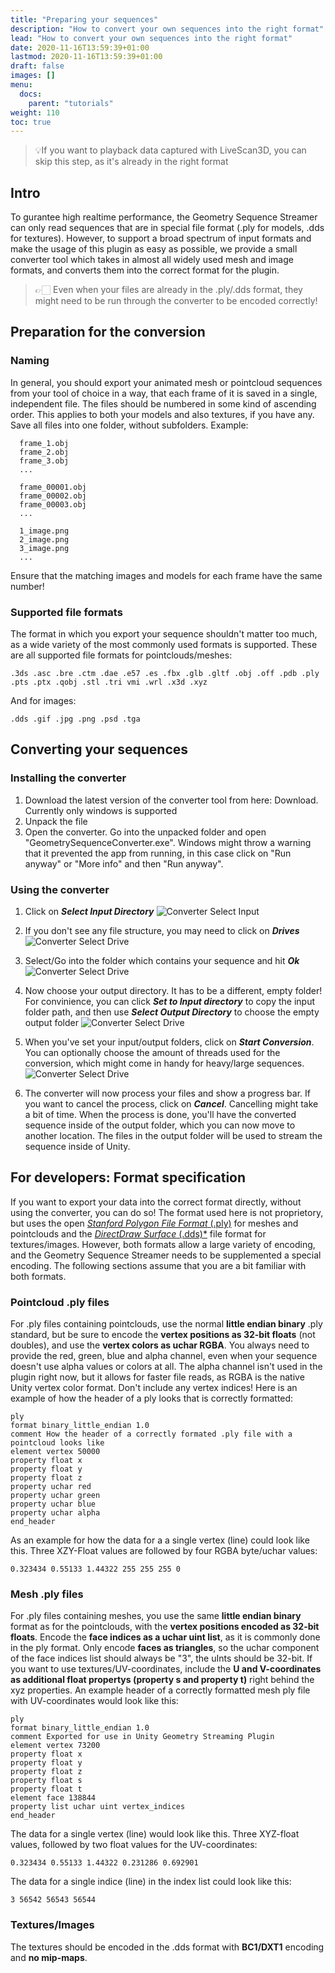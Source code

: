 ```yaml
---
title: "Preparing your sequences"
description: "How to convert your own sequences into the right format"
lead: "How to convert your own sequences into the right format"
date: 2020-11-16T13:59:39+01:00
lastmod: 2020-11-16T13:59:39+01:00
draft: false
images: []
menu:
  docs:
    parent: "tutorials"
weight: 110
toc: true
---
```


> 💡If you want to playback data captured with LiveScan3D, you can skip this step, as it's already in the right format 

## Intro

To gurantee high realtime performance, the Geometry Sequence Streamer can only read sequences that are in special file format (.ply for models, .dds for textures). However, to support a
broad spectrum of input formats and make the usage of this plugin as easy as possible, we provide a small converter tool which takes in almost all widely used mesh and image formats, and converts them 
into the correct format for the plugin.
> 👉🏻 Even when your files are already in the .ply/.dds format, they might need to be run through the converter to be encoded correctly!

## Preparation for the conversion
### Naming
In general, you should export your animated mesh or pointcloud sequences from your tool of choice in a way, that each frame of it is saved in a single, independent file. The files should be numbered in some kind of ascending order. This applies to both your models and also textures, if you have any. Save all files into one folder, without subfolders. Example:
```
  frame_1.obj
  frame_2.obj
  frame_3.obj
  ...

  frame_00001.obj
  frame_00002.obj
  frame_00003.obj
  ...

  1_image.png
  2_image.png
  3_image.png
  ...
```

Ensure that the matching images and models for each frame have the same number!

### Supported file formats
The format in which you export your sequence shouldn't matter too much, as a wide variety of the most commonly used formats is supported. 
These are all supported file formats for pointclouds/meshes:

```
.3ds .asc .bre .ctm .dae .e57 .es .fbx .glb .gltf .obj .off .pdb .ply .pts .ptx .qobj .stl .tri vmi .wrl .x3d .xyz
```

And for images:
```
.dds .gif .jpg .png .psd .tga
```


## Converting your sequences

### Installing the converter
1. Download the latest version of the converter tool from here: Download. Currently only windows is supported
2. Unpack the file
3. Open the converter. Go into the unpacked folder and open "GeometrySequenceConverter.exe". Windows might throw a warning that it prevented the app from running, in this case click on "Run anyway" or "More info" and then "Run anyway".

### Using the converter
1. Click on ***Select Input Directory*** ![Converter Select Input](Converter_SelectInput.png)

2. If you don't see any file structure, you may need to click on ***Drives*** ![Converter Select Drive](Converter_SelectDrive.png)

3. Select/Go into the folder which contains your sequence and hit ***Ok*** ![Converter Select Drive](Converter_SelectFolder.png)

4. Now choose your output directory. It has to be a different, empty folder! For convinience, you can click ***Set to Input directory*** to copy the input folder path, and then use ***Select Output Directory*** to choose the empty output folder ![Converter Select Drive](Converter_SelectOutput.png)

5. When you've set your input/output folders, click on ***Start Conversion***. You can optionally choose the amount of threads used for the conversion, which might come in handy for heavy/large sequences. ![Converter Select Drive](Converter_Start_Threads.png)

6. The converter will now process your files and show a progress bar. If you want to cancel the process, click on ***Cancel***. Cancelling might take a bit of time. When the process is done, you'll have the converted sequence inside of the output folder, which you can now move to another location. The files in the output folder will be used to stream the sequence inside of Unity.

## For developers: Format specification
If you want to export your data into the correct format directly, without using the converter, you can do so! The format used here is not proprietory, but uses the open [*Stanford Polygon File Format* (.ply)](http://paulbourke.net/dataformats/ply/ ) for meshes and pointclouds and the [*DirectDraw Surface* (.dds)*](https://en.wikipedia.org/wiki/DirectDraw_Surface) file format for textures/images. However, both formats allow a large variety of encoding, and the Geometry Sequence Streamer needs to be supplemented a special encoding. The following sections assume that you are a bit familiar with both formats. 

### Pointcloud .ply files
For .ply files containing pointclouds, use the normal **little endian binary** .ply standard, but be sure to encode the **vertex positions as 32-bit floats** (not doubles), and use the **vertex colors as uchar RGBA**. You always need to provide the red, green, blue and alpha channel, even when your sequence doesn't use alpha values or colors at all. The alpha channel isn't used in the plugin right now, but it allows for faster file reads, as RGBA is the native Unity vertex color format. Don't include any vertex indices! Here is an example of how the header of a ply looks that is correctly formatted:

```
ply
format binary_little_endian 1.0
comment How the header of a correctly formated .ply file with a pointcloud looks like
element vertex 50000
property float x
property float y
property float z
property uchar red
property uchar green
property uchar blue
property uchar alpha
end_header
```

As an example for how the data for a a single vertex (line) could look like this. Three XZY-Float values are followed by four RGBA byte/uchar values:
```
0.323434 0.55133 1.44322 255 255 255 0 
```

### Mesh .ply files
For .ply files containing meshes, you use the same **little endian binary** format as for the pointclouds, with the **vertex positions encoded as 32-bit floats**. Encode the **face indices as a uchar uint list**, as it is commonly done in the ply format. Only encode **faces as triangles**, so the uchar component of the face indices list should always be "3", the uInts should be 32-bit.
If you want to use textures/UV-coordinates, include the **U and V-coordinates as additional float propertys (property s and property t)** right behind the xyz properties.
An example header of a correctly formatted mesh ply file with UV-coordinates would look like this:

```
ply
format binary_little_endian 1.0
comment Exported for use in Unity Geometry Streaming Plugin
element vertex 73200
property float x
property float y
property float z
property float s
property float t
element face 138844
property list uchar uint vertex_indices
end_header
```

The data for a single vertex (line) would look like this. Three XYZ-float values, followed by two float values for the UV-coordinates:
```
0.323434 0.55133 1.44322 0.231286 0.692901
```

The data for a single indice (line) in the index list could look like this:
```
3 56542 56543 56544
```

### Textures/Images
The textures should be encoded in the .dds format with **BC1/DXT1** encoding and **no mip-maps**.